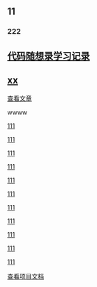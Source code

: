 

## 11


### 222

<h2><a href="{% post_url 2023-11-07-exer-dmxsl %}">代码随想录学习记录</a></h2>

<h2><a href="{% post_url 2023-12-05-aa %}">xx</a></h2>

[查看文章](./_posts/aa.md)


wwww

<a href="./_posts/aa.md">111</a>

<a href="/_posts/aa.md">111</a>

<a href="./_posts/aa.html">111</a>

<a href="/learn/_posts/aa.html">111</a>

<a href="/learn/_posts/aa.md">111</a>

<a href="./learn/_posts/aa.html">111</a>

<a href="./learn/_posts/aa.md">111</a>

<a href="/_posts/aa.html">111</a>

<a href="./_posts/aa.md">111</a>

<a href="./aa.html">111</a>

<a href="./aa.md">111</a>

[查看项目文档](aa.md)
